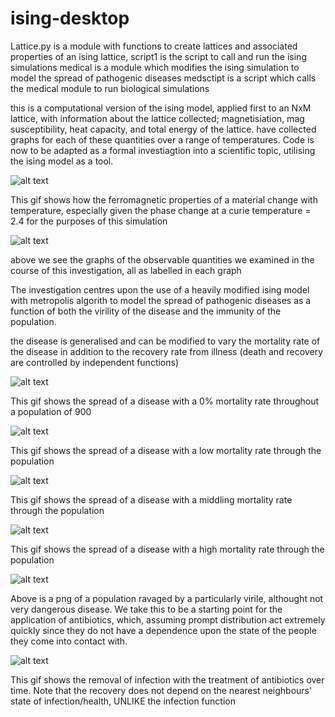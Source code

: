 # ising-desktop

Lattice.py is a module with functions to create lattices and associated properties of an ising lattice, 
script1 is the script to call and run the ising simulations
medical is a module which modifies the ising simulation to model the spread of pathogenic diseases
medsctipt is a script which calls the medical module to run biological simulations


this is a computational version of the ising model, applied first to an NxM lattice,
with information about the lattice collected; magnetisiation, mag susceptibility,
heat capacity, and total energy of the lattice. have collected graphs for each of these
quantities over a range of temperatures. Code is now to be adapted as a formal investiagtion
into a scientific topic, utilising the ising model as a tool.

![alt text](https://github.com/cumminj1/ising-desktop/blob/master/isingmodeltemp.gif)

This gif shows how the ferromagnetic properties of a material change with temperature, especially given the phase change at a curie temperature = 2.4 for the purposes of this simulation

![alt text](https://github.com/cumminj1/ising-desktop/blob/master/FotoJet.png)

above we see the graphs of the observable quantities we examined in the course of this investigation, all as labelled in each graph

The investigation centres upon the use of a heavily modified ising model with metropolis 
algorith to model the spread of pathogenic diseases as a function of both the virility of the disease
and the immunity of the population.

the disease is generalised and can be modified to vary the mortality rate of the disease in addition to
the recovery rate from illness  (death and recovery are controlled by independent functions)

![alt text](https://github.com/cumminj1/ising-desktop/blob/master/non-fatal.gif)

This gif shows the spread of a disease with a 0% mortality rate throughout a population of 900 


![alt text](https://github.com/cumminj1/ising-desktop/blob/master/low-fatality.gif)

This gif shows the spread of a disease with a low mortality rate through the population

![alt text](https://github.com/cumminj1/ising-desktop/blob/master/mid-fatality.gif)

This gif shows the spread of a disease with a middling mortality rate through the population


![alt text](https://github.com/cumminj1/ising-desktop/blob/master/high-fatality.gif)

This gif shows the spread of a disease with a high mortality rate through the population


![alt text](https://github.com/cumminj1/ising-desktop/blob/master/medicine.png)

Above is a png of a population ravaged by a particularly virile, althought not very dangerous disease.
We take this to be a starting point for the application of antibiotics, which, assuming prompt distribution 
act extremely quickly since they do not have a dependence upon the state of the people they come into contact with.


![alt text](https://github.com/cumminj1/ising-desktop/blob/master/recovery.gif)

This gif shows the removal of infection with the treatment of antibiotics over time. Note
that the recovery does not depend on the nearest neighbours' state of infection/health, UNLIKE
the infection function
